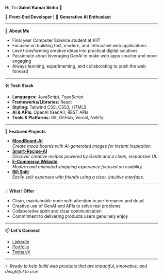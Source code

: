 Hi, I'm **Saket Kumar Sinha** 👋

🎯 **Front-End Developer** | 🤖 **Generative AI Enthusiast**

---

🚀 **About Me**
- Final year Computer Science student at KIIT
- Focused on building fast, modern, and interactive web applications
- Love transforming creative ideas into practical digital solutions
- Passionate about leveraging GenAI to make web apps smarter and more engaging
- Always learning, experimenting, and collaborating to push the web forward

---

🛠️ **Tech Stack**
- **Languages:** JavaScript, TypeScript
- **Frameworks/Libraries:** React
- **Styling:** Tailwind CSS, CSS3, HTML5
- **AI & APIs:** OpenAI (GenAI), REST APIs
- **Tools & Platforms:** Git, GitHub, Vercel, Netlify

---

🌟 **Featured Projects**
- [**MoodBoard-AI**](https://moodai-sks.netlify.app/)  
  *Create mood boards with AI-generated images for instant inspiration.*
- [**Smart-Recipe-AI**](https://smart-recipe-ai-eosin.vercel.app)  
  *Discover creative recipes powered by GenAI and a clean, responsive UI.*
- [**E-Commerce Website**](http://e-commerce-sks.netlify.app)  
  *Modern and animated shopping experience focused on usability.*
- [**Bill Split**](https://bill-split-gilt.vercel.app)  
  *Easily split expenses with friends using a clear, intuitive interface.*

---

💡 **What I Offer**
- Clean, maintainable code with attention to performance and detail
- Creative use of GenAI and APIs to solve real problems
- Collaborative spirit and clear communication
- Commitment to delivering products users genuinely enjoy

---

📫 **Let's Connect**
- [LinkedIn](https://linkedin.com/in/saketkumarsinha19)
- [Portfolio](https://sinha-19.github.io/Portfolio/#)
- [Twitter/X](https://x.com/sinha__19)

---

✨ *Ready to help build web products that are impactful, innovative, and delightful to use!*
